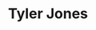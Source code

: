 ---
title: "Tyler Jones"
presenter_id: tyler_jones
position: Post Bac IRTA
start_date: 2006
end_date: 2008
email: 
phone: 
photo: assets/images/portrait_7.jpg
status: former
layout: member 
---